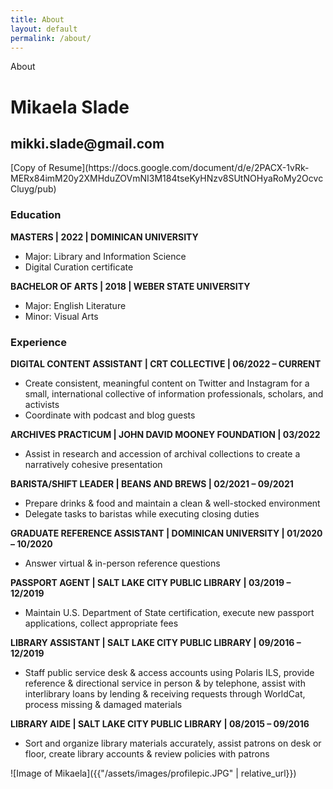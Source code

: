 ```yaml
---
title: About
layout: default
permalink: /about/
---
```

About
<h1> Mikaela Slade </h1>
<h2> mikki.slade@gmail.com </h2>
<div class= "content-left" markdown="1">
[Copy of Resume](https://docs.google.com/document/d/e/2PACX-1vRk-MERx84imM20y2XMHduZOVmNI3M184tseKyHNzv8SUtNOHyaRoMy2OcvcCluyg/pub)

### **Education** ###
**MASTERS | 2022 | DOMINICAN UNIVERSITY**
* Major: Library and Information Science
* Digital Curation certificate

**BACHELOR OF ARTS | 2018 | WEBER STATE UNIVERSITY**
* Major: English Literature		
* Minor: Visual Arts

### **Experience** ###
**DIGITAL CONTENT ASSISTANT | CRT COLLECTIVE | 06/2022 – CURRENT**
* Create consistent, meaningful content on Twitter and Instagram for a small, international collective of information professionals, scholars, and activists
* Coordinate with podcast and blog guests

**ARCHIVES PRACTICUM | JOHN DAVID MOONEY FOUNDATION | 03/2022**
* Assist in research and accession of archival collections to create a narratively cohesive presentation

**BARISTA/SHIFT LEADER | BEANS AND BREWS | 02/2021 – 09/2021**
* Prepare drinks & food and maintain a clean & well-stocked environment
* Delegate tasks to baristas while executing closing duties

**GRADUATE REFERENCE ASSISTANT | DOMINICAN UNIVERSITY | 01/2020 – 10/2020**
* Answer virtual & in-person reference questions

**PASSPORT AGENT | SALT LAKE CITY PUBLIC LIBRARY | 03/2019 – 12/2019**
* Maintain U.S. Department of State certification, execute new passport applications, collect appropriate fees

**LIBRARY ASSISTANT | SALT LAKE CITY PUBLIC LIBRARY | 09/2016 – 12/2019**
* Staff public service desk & access accounts using Polaris ILS, provide reference & directional service in person & by telephone, assist with interlibrary loans by lending & receiving requests through WorldCat, process missing & damaged materials

**LIBRARY AIDE | SALT LAKE CITY PUBLIC LIBRARY | 08/2015 – 09/2016**
* Sort and organize library materials accurately, assist patrons on desk or floor, create library accounts & review policies with patrons


</div>
<div class= "img-right" markdown="1">
![Image of Mikaela]({{"/assets/images/profilepic.JPG" | relative_url}})
</div>
